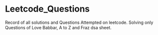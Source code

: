 # Leetcode_Questions
Record of all solutions and Questions Attempted on leetcode.
Solving only Questions of Love Babbar, A to Z and  Fraz dsa sheet.
